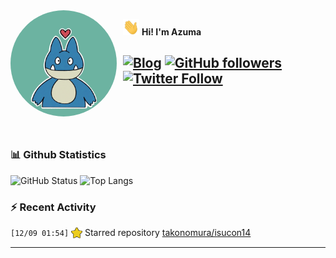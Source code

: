 <img width="170" height="170" align="left" style="float: left; margin: 0 10px 0 0; border-radius: 50%;" src="https://raw.githubusercontent.com/azuma317/azuma317/main/src/images/me.jpg">  

<img width="26" height="26" src="https://raw.githubusercontent.com/azuma317/azuma317/main/src/images/wave.gif" width="27px"> **Hi! I'm Azuma**


[![Blog](https://img.shields.io/website?color=2D2D2D&style=flat-square&up_message=AzumaBlog&url=https%3A%2F%2Fpages.azumax.work)](https://pages.azumax.work)
[![GitHub followers](https://img.shields.io/github/followers/azuma317?color=333&label=Follow&logo=github&logoColor=fff&style=flat-square)](https://github.com/azuma317?tab=followers)
[![Twitter Follow](https://img.shields.io/static/v1?message=Twitter&color=333&label=@azumax_develop&logo=twitter&logoColor=fff&style=flat-square)](https://twitter.com/azumax_develop)
<br><br><br><br>
---

### 📊 Github Statistics
![GitHub Status](https://github-readme-stats.vercel.app/api?username=azuma317&count_private=true&show_icons=true&theme=dracula)
![Top Langs](https://github-readme-stats.vercel.app/api/top-langs/?username=azuma317&hide=TeX&layout=compact&theme=dracula)

### :zap: Recent Activity

<!--START_SECTION:activity-->
`[12/09 01:54]` <a href="https://github.com/azuma317" title="⭐"><img alt="⭐" src="https://github.com/azuma317/azuma317/raw/main/src/images/icons/star.png" align="top" height="18"></a> Starred repository [takonomura/isucon14](https://github.com/takonomura/isucon14)
<!--END_SECTION:activity-->

---